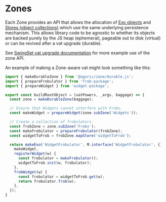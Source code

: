 # Zones

Each Zone provides an API that allows the allocation of [Exo objects](https://github.com/endojs/endo/tree/master/packages/exo#readme) and [Stores
(object collections)](../store/README.md) which use the same underlying persistence mechanism.  This
allows library code to be agnostic to whether its objects are backed purely by
the JS heap (ephemeral), pageable out to disk (virtual) or can be revived after
a vat upgrade (durable).

See [SwingSet vat upgrade documentation](../SwingSet/docs/vat-upgrade.md) for more example use of the zone API.

An example of making a Zone-aware vat might look something like this:

```js
import { makeDurableZone } from '@agoric/zone/durable.js';
import { prepareFrobulator } from 'frob-package';
import { prepareWidget } from 'widget-package';

export const buildRootObject = (vatPowers, _args, baggage) => {
  const zone = makeDurableZone(baggage);

  // Ensure that Widgets cannot interfere with Frobs.
  const makeWidget = prepareWidget(zone.subZone('Widgets'));

  // Create a collection of frobulators.
  const frobZone = zone.subZone('Frobs');
  const makeFrobulator = prepareFrobulator(frobZone);
  const widgetToFrob = frobZone.mapStore('widgetToFrob');

  return makeExo('WidgetFrobulator', M.interface('WidgetFrobulator', {}, { defaultGuards: 'passable' }), {
    makeWidget,
    registerWidget(w) {
      const frobulator = makeFrobulator();
      widgetToFrob.init(w, frobulator);
    },
    frobWidget(w) {
      const frobulator = widgetToFrob.get(w);
      return frobulator.frob(w);
    },
  });
}
```
